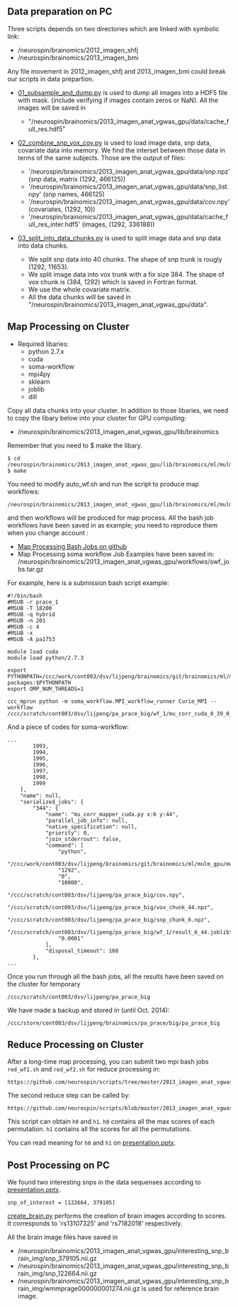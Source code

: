 Data preparation on PC
----------------------

Three scripts depends on two directories which are linked with symbolic link:

* /neurospin/brainomics/2012_imagen_shfj
* /neurospin/brainomics/2013_imagen_bmi

Any file movement in 2012_imagen_shfj and 2013_imagen_bmi could break our scripts in data prepartion.

* [01_subsample_and_dump.py](https://github.com/neurospin/scripts/blob/master/2013_imagen_anat_vgwas_gpu/scripts/01_data_preparation_on_pc/01_subsample_and_dump.py) is used to dump all images into a HDF5 file with mask. (include verifying if images contain zeros or NaN). All the images will be saved in 
    * "/neurospin/brainomics/2013_imagen_anat_vgwas_gpu/data/cache_full_res.hdf5"

* [02_combine_snp_vox_cov.py](https://github.com/neurospin/scripts/blob/master/2013_imagen_anat_vgwas_gpu/scripts/01_data_preparation_on_pc/02_combine_snp_vox_cov.py) is used to load image data, snp data, covariate data into memory. We find the interset between those data in terms of the same subjects. Those are the output of files:
    * '/neurospin/brainomics/2013_imagen_anat_vgwas_gpu/data/snp.npz' (snp data, matrix (1292, 466125))
    * '/neurospin/brainomics/2013_imagen_anat_vgwas_gpu/data/snp_list.npy' (snp names, 466125)
    * '/neurospin/brainomics/2013_imagen_anat_vgwas_gpu/data/cov.npy' (covariates, (1292, 10))
    * '/neurospin/brainomics/2013_imagen_anat_vgwas_gpu/data/cache_full_res_inter.hdf5' (images, (1292, 336188))

* [03_split_into_data_chunks.py](https://github.com/neurospin/scripts/blob/master/2013_imagen_anat_vgwas_gpu/scripts/01_data_preparation_on_pc/03_split_into_data_chunks.py) is used to split image data and snp data into data chunks.

    * We split snp data into 40 chunks. The shape of snp trunk is rougly (1292, 11653).
    * We split image data into vox trunk with a fix size 384. The shape of vox chunk is (384, 1292) which is saved in Fortran format.
    * We use the whole covariate matrix.
    * All the data chunks will be saved in "/neurospin/brainomics/2013_imagen_anat_vgwas_gpu/data".

Map Processing on Cluster
-------------------------
* Required libaries:
    * python 2.7.x
    * cuda
    * soma-workflow
    * mpi4py
    * sklearn
    * joblib
    * dill

Copy all data chunks into your cluster. In addition to those libaries, we need to copy the libary below into your cluster for GPU computing:

* /neurospin/brainomics/2013_imagen_anat_vgwas_gpu/lib/brainomics

Remember that you need to $ make the libary.

```
$ cd /neurospin/brainomics/2013_imagen_anat_vgwas_gpu/lib/brainomics/ml/mulm_gpu/mulm
$ make
```

You need to modify auto_wf.sh and run the script to produce map workflows: 
```
/neurospin/brainomics/2013_imagen_anat_vgwas_gpu/lib/brainomics/ml/mulm_gpu/mulm/extra/auto_wf.sh
```

and then workflows will be produced for map process. All the bash job workflows have been saved in as example; you need to reproduce them when you change account :

* [Map Processing Bash Jobs on github](https://github.com/neurospin/scripts/tree/master/2013_imagen_anat_vgwas_gpu/scripts/02_map_process_on_cluster/bash_jobs) 
* Map Processing soma workflow Job Examples have been saved in: /neurospin/brainomics/2013_imagen_anat_vgwas_gpu/workflows/swf_jobs.tar.gz


For example, here is a submission bash script example:

```
#!/bin/bash
#MSUB -r prace_1
#MSUB -T 18200
#MSUB -q hybrid
#MSUB -n 201
#MSUB -c 4
#MSUB -x
#MSUB -A pa1753

module load cuda
module load python/2.7.3

export PYTHONPATH=/ccc/work/cont003/dsv/lijpeng/brainomics/git/brainomics/ml/mulm_gpu/:/ccc/work/cont003/dsv/lijpeng/brainomics/local/lib/python2.7/site-packages:$PYTHONPATH
export OMP_NUM_THREADS=1

ccc_mprun python -m soma_workflow.MPI_workflow_runner Curie_MPI --workflow /ccc/scratch/cont003/dsv/lijpeng/pa_prace_big/wf_1/mu_corr_cuda_0_39_0_49.json
```

And a piece of codes for soma-workflow:
```
...
        1993,
        1994,
        1995,
        1996,
        1997,
        1998,
        1999
    ],
    "name": null,
    "serialized_jobs": {
        "344": {
            "name": "mu_corr_mapper_cuda.py x:6 y:44",
            "parallel_job_info": null,
            "native_specification": null,
            "priority": 0,
            "join_stderrout": false,
            "command": [
                "python",
                "/ccc/work/cont003/dsv/lijpeng/brainomics/git/brainomics/ml/mulm_gpu/mulm/mu_corr_mapper_cuda.py",
                "1292",
                "0",
                "10000",
                "/ccc/scratch/cont003/dsv/lijpeng/pa_prace_big/cov.npy",
                "/ccc/scratch/cont003/dsv/lijpeng/pa_prace_big/vox_chunk_44.npz",
                "/ccc/scratch/cont003/dsv/lijpeng/pa_prace_big/snp_chunk_6.npz",
                "/ccc/scratch/cont003/dsv/lijpeng/pa_prace_big/wf_1/result_6_44.joblib",
                "0.0001"
            ],
            "disposal_timeout": 168
        },
...
```

Once you run through all the bash jobs, all the results have been saved on the cluster for temporary

```
/ccc/scratch/cont003/dsv/lijpeng/pa_prace_big
```
We have made a backup and stored in (until Oct. 2014):
```
/ccc/store/cont003/dsv/lijpeng/brainomics/pa_prace/big/pa_prace_big
```


Reduce Processing on Cluster
----------------------------

After a long-time map processing, you can submit two mpi bash jobs `red_wf1.sh` and `red_wf2.sh` for reduce processing in:

```
https://github.com/neurospin/scripts/tree/master/2013_imagen_anat_vgwas_gpu/scripts/03_reduce_process_on_cluster
```

The second reduce step can be called by:

```
https://github.com/neurospin/scripts/blob/master/2013_imagen_anat_vgwas_gpu/scripts/03_reduce_process_on_cluster/post_process_2.py
```

This script can obtain `h0` and `h1`. `h0` contains all the max scores of each permutation. `h1` contains all the scores for all the permutations.

You can read meaning for `h0` and `h1` on [presentation.pptx](https://github.com/neurospin/scripts/blob/master/2013_imagen_anat_vgwas_gpu/presentation.pptx). 


Post Processing on PC
---------------------
We found two interesting snps in the data sequenses according to [presentation.pptx](https://github.com/neurospin/scripts/blob/master/2013_imagen_anat_vgwas_gpu/presentation.pptx).

```
snp_of_interest = [122664, 379105]
```

[create_brain.py](https://github.com/neurospin/scripts/blob/master/2013_imagen_anat_vgwas_gpu/scripts/04_post_process_on_pc/create_brain.py) performs the creation of brain images according to scores. It corresponds to 'rs13107325' and 'rs7182018' respectively.

All the brain image files have saved in 

- /neurospin/brainomics/2013_imagen_anat_vgwas_gpu/interesting_snp_brain_img/snp_379105.nii.gz
- /neurospin/brainomics/2013_imagen_anat_vgwas_gpu/interesting_snp_brain_img/snp_122664.nii.gz
- /neurospin/brainomics/2013_imagen_anat_vgwas_gpu/interesting_snp_brain_img/wmmprage000000001274.nii.gz is used for reference brain image.
